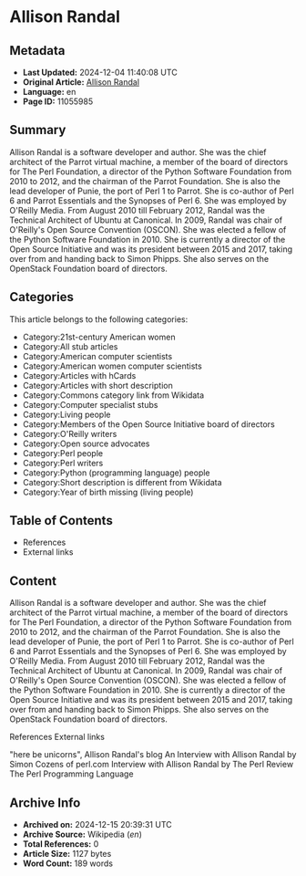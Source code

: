 # Allison Randal

## Metadata
- **Last Updated:** 2024-12-04 11:40:08 UTC
- **Original Article:** [Allison Randal](https://en.wikipedia.org/wiki/Allison_Randal)
- **Language:** en
- **Page ID:** 11055985

## Summary
Allison Randal is a software developer and author.  She was the chief architect of the Parrot virtual machine, a member of the board of directors for The Perl Foundation, a director of the Python Software Foundation from 2010 to 2012, and the chairman of the Parrot Foundation.  She is also the lead developer of Punie, the port of Perl 1 to Parrot. She is co-author of Perl 6 and Parrot Essentials and the Synopses of Perl 6.  She was employed by O'Reilly Media. From August 2010 till February 2012, Randal was the Technical Architect of Ubuntu at Canonical.
In 2009, Randal was chair of O'Reilly's Open Source Convention (OSCON). She was elected a fellow of the Python Software Foundation in 2010.
She is currently a director of the Open Source Initiative and was its president between 2015 and 2017, taking over from and handing back to Simon Phipps. She also serves on the OpenStack Foundation board of directors.

## Categories
This article belongs to the following categories:

- Category:21st-century American women
- Category:All stub articles
- Category:American computer scientists
- Category:American women computer scientists
- Category:Articles with hCards
- Category:Articles with short description
- Category:Commons category link from Wikidata
- Category:Computer specialist stubs
- Category:Living people
- Category:Members of the Open Source Initiative board of directors
- Category:O'Reilly writers
- Category:Open source advocates
- Category:Perl people
- Category:Perl writers
- Category:Python (programming language) people
- Category:Short description is different from Wikidata
- Category:Year of birth missing (living people)

## Table of Contents

- References
- External links

## Content

Allison Randal is a software developer and author.  She was the chief architect of the Parrot virtual machine, a member of the board of directors for The Perl Foundation, a director of the Python Software Foundation from 2010 to 2012, and the chairman of the Parrot Foundation.  She is also the lead developer of Punie, the port of Perl 1 to Parrot. She is co-author of Perl 6 and Parrot Essentials and the Synopses of Perl 6.  She was employed by O'Reilly Media. From August 2010 till February 2012, Randal was the Technical Architect of Ubuntu at Canonical.
In 2009, Randal was chair of O'Reilly's Open Source Convention (OSCON). She was elected a fellow of the Python Software Foundation in 2010.
She is currently a director of the Open Source Initiative and was its president between 2015 and 2017, taking over from and handing back to Simon Phipps. She also serves on the OpenStack Foundation board of directors.

References
External links

"here be unicorns", Allison Randal's blog
An Interview with Allison Randal by Simon Cozens of perl.com
Interview with Allison Randal by The Perl Review
The Perl Programming Language

## Archive Info
- **Archived on:** 2024-12-15 20:39:31 UTC
- **Archive Source:** Wikipedia (_en_)
- **Total References:** 0
- **Article Size:** 1127 bytes
- **Word Count:** 189 words
